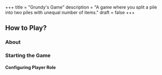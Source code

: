 +++
title = "Grundy's Game"
description = "A game where you split a pile into two piles with unequal number of items."
draft = false
+++

## How to Play?

### About

### Starting the Game

#### Configuring Player Role
